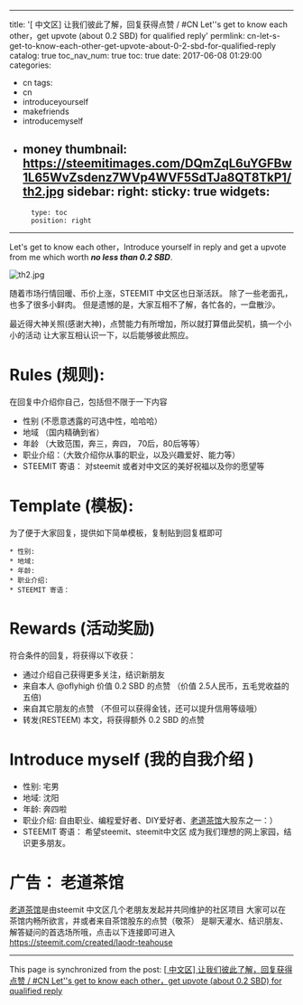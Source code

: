 
---
title: '[ 中文区] 让我们彼此了解，回复获得点赞 / #CN Let''s get to know each other，get upvote (about 0.2 SBD) for qualified reply'
permlink: cn-let-s-get-to-know-each-other-get-upvote-about-0-2-sbd-for-qualified-reply
catalog: true
toc_nav_num: true
toc: true
date: 2017-06-08 01:29:00
categories:
- cn
tags:
- cn
- introduceyourself
- makefriends
- introducemyself
- money
thumbnail: https://steemitimages.com/DQmZqL6uYGFBw1L65WvZsdenz7WVp4WVF5SdTJa8QT8TkP1/th2.jpg
sidebar:
    right:
        sticky: true
widgets:
    -
        type: toc
        position: right
---


Let's get to know each other，Introduce yourself in reply and get a upvote from me which worth ***no less than 0.2 SBD***.

![th2.jpg](https://steemitimages.com/DQmZqL6uYGFBw1L65WvZsdenz7WVp4WVF5SdTJa8QT8TkP1/th2.jpg)

随着市场行情回暖、币价上涨，STEEMIT 中文区也日渐活跃。
除了一些老面孔，也多了很多小鲜肉。
但是遗憾的是，大家互相不了解，各忙各的，一盘散沙。

最近得大神关照(感谢大神)，点赞能力有所增加，所以就打算借此契机，搞一个小小的活动
让大家互相认识一下，以后能够彼此照应。

# Rules (规则):

在回复中介绍你自己，包括但不限于一下内容
* 性别 (不愿意透露的可选中性，哈哈哈）
* 地域 （国内精确到省）
* 年龄 （大致范围，奔三，奔四， 70后，80后等等）
* 职业介绍：（大致介绍你从事的职业，以及兴趣爱好、能力等）
* STEEMIT 寄语： 对steemit 或者对中文区的美好祝福以及你的愿望等

# Template (模板):

为了便于大家回复，提供如下简单模板，复制贴到回复框即可
```
* 性别: 
* 地域: 
* 年龄: 
* 职业介绍: 
* STEEMIT 寄语： 
```

# Rewards (活动奖励)

符合条件的回复，将获得以下收获：

* 通过介绍自己获得更多关注，结识新朋友
* 来自本人 @oflyhigh  价值 0.2 SBD 的点赞 （价值 2.5人民币，五毛党收益的五倍)
* 来自其它朋友的点赞 （不但可以获得金钱，还可以提升信用等级哦）
* 转发(RESTEEM) 本文，将获得额外 0.2 SBD 的点赞


# Introduce myself (我的自我介绍 )


* 性别: 宅男
* 地域: 沈阳
* 年龄: 奔四啦
* 职业介绍: 自由职业、编程爱好者、DIY爱好者、[老道茶馆](https://steemit.com/created/laodr-teahouse)大股东之一：）
* STEEMIT 寄语： 希望steemit、steemit中文区 成为我们理想的网上家园，结识更多朋友。


# 广告： 老道茶馆

[老道茶馆](https://steemit.com/created/laodr-teahouse)是由steemit 中文区几个老朋友发起并共同维护的社区项目
大家可以在茶馆内畅所欲言，并或者来自茶馆股东的点赞（敬茶）
是聊天灌水、结识朋友、解答疑问的首选场所哦，点击以下连接即可进入
https://steemit.com/created/laodr-teahouse

- - -

This page is synchronized from the post: [[ 中文区] 让我们彼此了解，回复获得点赞 / #CN Let''s get to know each other，get upvote (about 0.2 SBD) for qualified reply](https://steemit.com/@oflyhigh/cn-let-s-get-to-know-each-other-get-upvote-about-0-2-sbd-for-qualified-reply)
